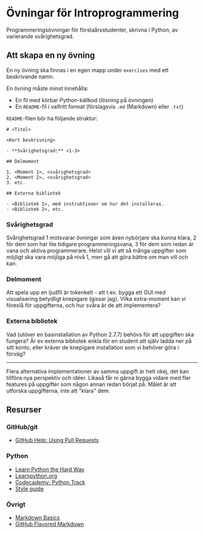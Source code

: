 # Övningar för Introprogrammering

Programmeringsövningar för förstaårsstudenter, skrivna i Python, av varierande svårighetsgrad.

## Att skapa en ny övning

En ny övning ska finnas i en egen mapp under `exercises` med ett beskrivande namn.

En övning måste minst innehålla:

- En fil med körbar Python-källkod (lösning på övningen)
- En `README`-fil i valfritt format (förslagsvis `.md` (Markdown) eller `.txt`)

`README`-filen bör ha följande struktur:

    # <Titel>

    <Kort beskrivning>

    - **Svårighetsgrad:** <1-3>

    ## Delmoment

    1. <Moment 1>, <svårighetsgrad>
    2. <Moment 2>, <svårighetsgrad>
    3. etc.

    ## Externa bibliotek

    - <Bibliotek 1>, med instruktioner om hur det installeras.
    - <Bibliotek 2>, etc.

### Svårighetsgrad

Svårighetsgrad 1 motsvarar övningar som även nybörjare ska kunna klara, 2 för dem som har lite tidigare programmeringsvana, 3 för dem som redan är vana och aktiva programmerare. Helst vill vi att så många uppgifter som möjligt ska vara möjliga på nivå 1, men gå att göra bättre om man vill och kan.

### Delmoment

Att spela upp en ljudfil är tokenkelt - att t.ex. bygga ett GUI med visualisering betydligt knepigare (gissar jag). Vilka extra-moment kan vi föreslå för uppgifterna, och hur svåra är de att implementera?

### Externa bibliotek

Vad (utöver en basinstallation av Python 2.7.7) behövs för att uppgiften ska fungera? Är ev externa bibliotek enkla för en student att själv ladda ner på sitt konto, eller kräver de knepigare installation som vi behöver göra i förväg?

---

Flera alternativa implementationer av samma uppgift är helt okej, det kan tillföra nya perspektiv och idéer. Likaså får ni gärna bygga vidare med fler features på uppgifter som någon annan redan börjat på. Målet är att utforska uppgifterna, inte att "klara" dem.

## Resurser

### GitHub/git

- [GitHub Help: Using Pull Requests](https://help.github.com/articles/using-pull-requests)

### Python

- [Learn Python the Hard Way](http://learnpythonthehardway.org/)
- [Learnpython.org](http://www.learnpython.org/)
- [Codecademy: Python Track](http://www.codecademy.com/tracks/python)
- [Style guide](http://legacy.python.org/dev/peps/pep-0008/)

### Övrigt

- [Markdown Basics](https://help.github.com/articles/markdown-basics)
- [GitHub Flavored Markdown](https://help.github.com/articles/github-flavored-markdown)
